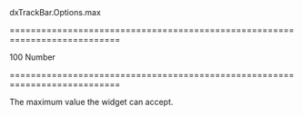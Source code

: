<!--id-->dxTrackBar.Options.max<!--/id-->
===========================================================================
<!--default-->100<!--/default-->
<!--type-->Number<!--/type-->
===========================================================================

<!--shortDescription-->
The maximum value the widget can accept.
<!--/shortDescription-->

<!--fullDescription-->

<!--/fullDescription-->